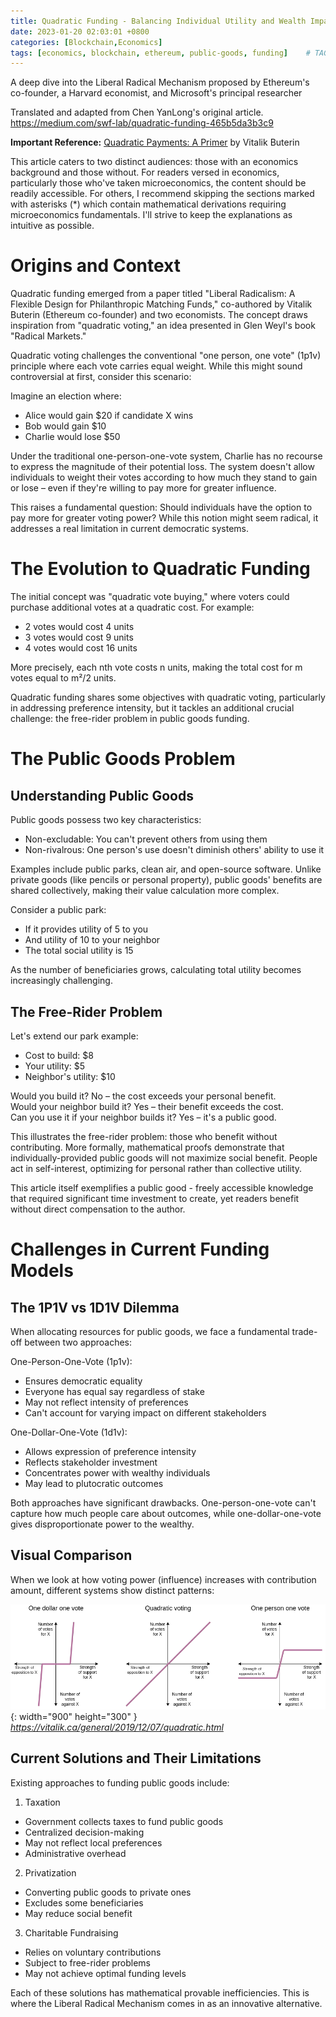 ```yaml
---
title: Quadratic Funding - Balancing Individual Utility and Wealth Impact
date: 2023-01-20 02:03:01 +0800
categories: [Blockchain,Economics]
tags: [economics, blockchain, ethereum, public-goods, funding]    # TAG names should always be lowercase
---
```

A deep dive into the Liberal Radical Mechanism proposed by Ethereum's co-founder, a Harvard economist, and Microsoft's principal researcher

Translated and adapted from Chen YanLong's original article.
<https://medium.com/swf-lab/quadratic-funding-465b5da3b3c9>

**Important Reference:** [Quadratic Payments: A Primer](https://vitalik.ca/general/2019/12/07/quadratic.html) by Vitalik Buterin

This article caters to two distinct audiences: those with an economics background and those without. For readers versed in economics, particularly those who've taken microeconomics, the content should be readily accessible. For others, I recommend skipping the sections marked with asterisks (*) which contain mathematical derivations requiring microeconomics fundamentals. I'll strive to keep the explanations as intuitive as possible.

# Origins and Context
Quadratic funding emerged from a paper titled "Liberal Radicalism: A Flexible Design for Philanthropic Matching Funds," co-authored by Vitalik Buterin (Ethereum co-founder) and two economists. The concept draws inspiration from "quadratic voting," an idea presented in Glen Weyl's book "Radical Markets."

Quadratic voting challenges the conventional "one person, one vote" (1p1v) principle where each vote carries equal weight. While this might sound controversial at first, consider this scenario:

Imagine an election where:
- Alice would gain $20 if candidate X wins
- Bob would gain $10
- Charlie would lose $50

Under the traditional one-person-one-vote system, Charlie has no recourse to express the magnitude of their potential loss. The system doesn't allow individuals to weight their votes according to how much they stand to gain or lose – even if they're willing to pay more for greater influence.

This raises a fundamental question: Should individuals have the option to pay more for greater voting power? While this notion might seem radical, it addresses a real limitation in current democratic systems.

# The Evolution to Quadratic Funding
The initial concept was "quadratic vote buying," where voters could purchase additional votes at a quadratic cost. For example:

- 2 votes would cost 4 units
- 3 votes would cost 9 units
- 4 votes would cost 16 units

More precisely, each nth vote costs n units, making the total cost for m votes equal to m²/2 units.

Quadratic funding shares some objectives with quadratic voting, particularly in addressing preference intensity, but it tackles an additional crucial challenge: the free-rider problem in public goods funding.

# The Public Goods Problem
## Understanding Public Goods
Public goods possess two key characteristics:

- Non-excludable: You can't prevent others from using them
- Non-rivalrous: One person's use doesn't diminish others' ability to use it

Examples include public parks, clean air, and open-source software. Unlike private goods (like pencils or personal property), public goods' benefits are shared collectively, making their value calculation more complex.

Consider a public park:

- If it provides utility of 5 to you
- And utility of 10 to your neighbor
- The total social utility is 15

As the number of beneficiaries grows, calculating total utility becomes increasingly challenging.

## The Free-Rider Problem
Let's extend our park example:

- Cost to build: $8
- Your utility: $5
- Neighbor's utility: $10

Would you build it? No – the cost exceeds your personal benefit.<br>
Would your neighbor build it? Yes – their benefit exceeds the cost.<br>
Can you use it if your neighbor builds it? Yes – it's a public good.

This illustrates the free-rider problem: those who benefit without contributing. More formally, mathematical proofs demonstrate that individually-provided public goods will not maximize social benefit. People act in self-interest, optimizing for personal rather than collective utility.

This article itself exemplifies a public good - freely accessible knowledge that required significant time investment to create, yet readers benefit without direct compensation to the author.

# Challenges in Current Funding Models
## The 1P1V vs 1D1V Dilemma
When allocating resources for public goods, we face a fundamental trade-off between two approaches:

One-Person-One-Vote (1p1v):


- Ensures democratic equality
- Everyone has equal say regardless of stake
- May not reflect intensity of preferences
- Can't account for varying impact on different stakeholders


One-Dollar-One-Vote (1d1v):


- Allows expression of preference intensity
- Reflects stakeholder investment
- Concentrates power with wealthy individuals
- May lead to plutocratic outcomes

Both approaches have significant drawbacks. One-person-one-vote can't capture how much people care about outcomes, while one-dollar-one-vote gives disproportionate power to the wealthy.

## Visual Comparison
When we look at how voting power (influence) increases with contribution amount, different systems show distinct patterns:

![alt text](/_posts/20230120/comparison.webp){: width="900" height="300" }
_https://vitalik.ca/general/2019/12/07/quadratic.html_

## Current Solutions and Their Limitations
Existing approaches to funding public goods include:

1. Taxation

- Government collects taxes to fund public goods
- Centralized decision-making
- May not reflect local preferences
- Administrative overhead


2. Privatization


- Converting public goods to private ones
- Excludes some beneficiaries
- May reduce social benefit


3. Charitable Fundraising


- Relies on voluntary contributions
- Subject to free-rider problems
- May not achieve optimal funding levels

Each of these solutions has mathematical provable inefficiencies. This is where the Liberal Radical Mechanism comes in as an innovative alternative.
